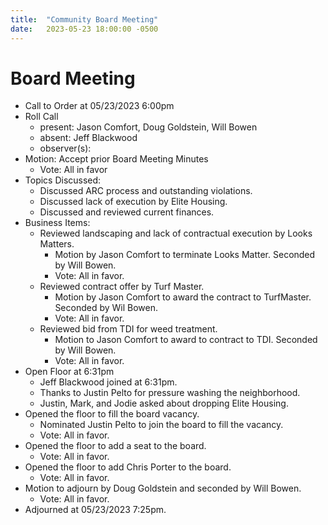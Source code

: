 ```yaml
---
title:  "Community Board Meeting"
date:   2023-05-23 18:00:00 -0500
---
```


# Board Meeting

- Call to Order at 05/23/2023 6:00pm
- Roll Call
    - present: Jason Comfort, Doug Goldstein, Will Bowen
    - absent: Jeff Blackwood
    - observer(s):
- Motion: Accept prior Board Meeting Minutes
  - Vote: All in favor
- Topics Discussed:
  - Discussed ARC process and outstanding violations.
  - Discussed lack of execution by Elite Housing.
  - Discussed and reviewed current finances.
- Business Items:
  - Reviewed landscaping and lack of contractual execution by Looks Matters.
    - Motion by Jason Comfort to terminate Looks Matter. Seconded by Will Bowen.
    - Vote: All in favor.
  - Reviewed contract offer by Turf Master.
    - Motion by Jason Comfort to award the contract to TurfMaster. Seconded by Wil Bowen.
    - Vote: All in favor.
  - Reviewed bid from TDI for weed treatment.
    - Motion to Jason Comfort to award to contract to TDI. Seconded by Will Bowen.
    - Vote: All in favor.
- Open Floor at 6:31pm
  - Jeff Blackwood joined at 6:31pm.
  - Thanks to Justin Pelto for pressure washing the neighborhood.
  - Justin, Mark, and Jodie asked about dropping Elite Housing.
- Opened the floor to fill the board vacancy.
  - Nominated Justin Pelto to join the board to fill the vacancy.
  - Vote: All in favor.
- Opened the floor to add a seat to the board.
  - Vote: All in favor.
- Opened the floor to add Chris Porter to the board.
  - Vote: All in favor.
- Motion to adjourn by Doug Goldstein and seconded by Will Bowen.
  - Vote: All in favor.
- Adjourned at 05/23/2023 7:25pm.
